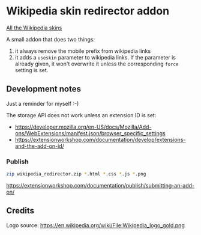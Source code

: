 # Wikipedia skin redirector addon

[All the Wikipedia skins](https://en.wikipedia.org/wiki/Wikipedia:Skin)

A small addon that does two things:
1) it always remove the mobile prefix from wikipedia links
2) it adds a `useskin` parameter to wikipedia links. If the parameter is already given, it won't overwrite it unless the corresponding `force` setting is set.


## Development notes

Just a reminder for myself :-)

The storage API does not work unless an extension ID is set:
- https://developer.mozilla.org/en-US/docs/Mozilla/Add-ons/WebExtensions/manifest.json/browser_specific_settings
- https://extensionworkshop.com/documentation/develop/extensions-and-the-add-on-id/

### Publish

```bash
zip wikipedia_redirector.zip *.html *.css *.js *.png
```
https://extensionworkshop.com/documentation/publish/submitting-an-add-on/

## Credits

Logo source: https://en.wikipedia.org/wiki/File:Wikipedia_logo_gold.png
